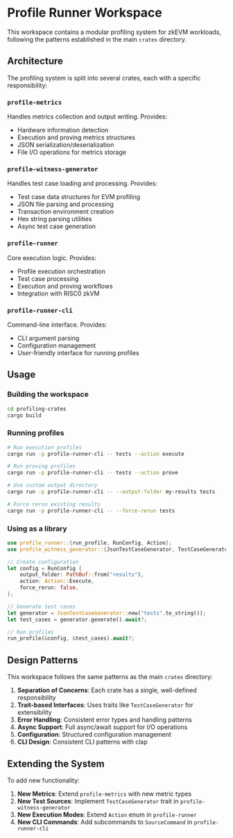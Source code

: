# Profile Runner Workspace

This workspace contains a modular profiling system for zkEVM workloads, following the patterns established in the main `crates` directory.

## Architecture

The profiling system is split into several crates, each with a specific responsibility:

### `profile-metrics`
Handles metrics collection and output writing. Provides:
- Hardware information detection
- Execution and proving metrics structures
- JSON serialization/deserialization
- File I/O operations for metrics storage

### `profile-witness-generator`
Handles test case loading and processing. Provides:
- Test case data structures for EVM profiling
- JSON file parsing and processing
- Transaction environment creation
- Hex string parsing utilities
- Async test case generation

### `profile-runner`
Core execution logic. Provides:
- Profile execution orchestration
- Test case processing
- Execution and proving workflows
- Integration with RISC0 zkVM

### `profile-runner-cli`
Command-line interface. Provides:
- CLI argument parsing
- Configuration management
- User-friendly interface for running profiles

## Usage

### Building the workspace

```bash
cd profiling-crates
cargo build
```

### Running profiles

```bash
# Run execution profiles
cargo run -p profile-runner-cli -- tests --action execute

# Run proving profiles
cargo run -p profile-runner-cli -- tests --action prove

# Use custom output directory
cargo run -p profile-runner-cli -- --output-folder my-results tests

# Force rerun existing results
cargo run -p profile-runner-cli -- --force-rerun tests
```

### Using as a library

```rust
use profile_runner::{run_profile, RunConfig, Action};
use profile_witness_generator::{JsonTestCaseGenerator, TestCaseGenerator};

// Create configuration
let config = RunConfig {
    output_folder: PathBuf::from("results"),
    action: Action::Execute,
    force_rerun: false,
};

// Generate test cases
let generator = JsonTestCaseGenerator::new("tests".to_string());
let test_cases = generator.generate().await?;

// Run profiles
run_profile(&config, &test_cases).await?;
```

## Design Patterns

This workspace follows the same patterns as the main `crates` directory:

1. **Separation of Concerns**: Each crate has a single, well-defined responsibility
2. **Trait-based Interfaces**: Uses traits like `TestCaseGenerator` for extensibility
3. **Error Handling**: Consistent error types and handling patterns
4. **Async Support**: Full async/await support for I/O operations
5. **Configuration**: Structured configuration management
6. **CLI Design**: Consistent CLI patterns with clap

## Extending the System

To add new functionality:

1. **New Metrics**: Extend `profile-metrics` with new metric types
2. **New Test Sources**: Implement `TestCaseGenerator` trait in `profile-witness-generator`
3. **New Execution Modes**: Extend `Action` enum in `profile-runner`
4. **New CLI Commands**: Add subcommands to `SourceCommand` in `profile-runner-cli` 